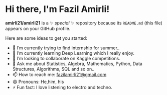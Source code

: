 # Hi there, I'm Fazil Amirli!


**amirli21/amirli21** is a ✨ _special_ ✨ repository because its `README.md` (this file) appears on your GitHub profile.

Here are some ideas to get you started:

- 🔭 I’m currently trying to find internship for summer..
- 🌱 I’m currently learning Deep Learning which I really enjoy.
- 👯 I’m looking to collaborate on Kaggle competitions.
- 💬 Ask me about Statistics, Algebra, Mathematics, Python, Data Structures, Algorithms, SQL and so on..
- 📫 How to reach me: <a href="mailto:fazilamirli21@gmail.com">fazilamirli21@gmail.com</a>
- 😄 Pronouns: He,him, his
- ⚡ Fun fact: I love listening to electro and techno.

